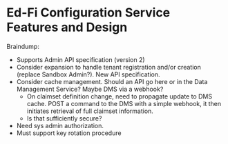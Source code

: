 # Ed-Fi Configuration Service Features and Design

Braindump:

* Supports Admin API specification (version 2)
* Consider expansion to handle tenant registration and/or creation (replace
  Sandbox Admin?). New API specification.
* Consider cache management. Should an API go here or in the Data Management
  Service? Maybe DMS via a webhook?
  * On claimset definition change, need to propagate update to DMS cache. POST a
    command to the DMS with a simple webhook, it then initiates retrieval of
    full claimset information.
  * Is that sufficiently secure?
* Need sys admin authorization.
* Must support key rotation procedure
